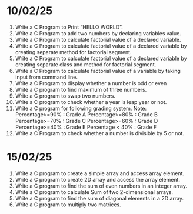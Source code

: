# 10/02/25

 1. Write a C Program to Print “HELLO WORLD”.
 2. Write a C Program to add two numbers by declaring variables value.
 3. Write a C Program to calculate factorial value of a declared variable.
 4. Write a C Program to calculate factorial value of a declared variable  by creating separate method for factorial segment.
 5. Write a C Program to calculate factorial value of a declared variable  by creating separate class and method for factorial segment.
 6. Write a C Program to calculate factorial value of a variable by taking input from command line.
 7. Write a C Program to display whether a number is odd or even
 8. Write a C program to find maximum of three numbers.
 9. Write a C program to swap two numbers.
 10. Write a C program to check whether a year is leap year or not.
 11. Write a C program for following grading system. Note: Percentage>=90% : Grade A Percentage>=80% : Grade B Percentage>=70% : Grade C Percentage>=60% : Grade D Percentage>=40% : Grade E Percentage < 40% : Grade F
 12. Write a C Program to check whether a number is divisible by 5 or not.         

 # 15/02/25

1. Write a C program to create a simple array and access array element.
2. Write a C program to create 2D array and access the array element.
3. Write a C program to find the sum of even numbers in an integer array.
4. Write a C program to calculate Sum of two 2-dimensional arrays.
5. Write a C program to find the sum of diagonal elements in a 2D array.
6. Write a C program to multiply two matrices.

